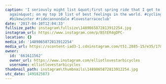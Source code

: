 ```yaml
---
caption: 'I seriously might list &quot;first spring ride that I get to wear shorts
  again&quot; on my top 10 list of best feelings in the world. #cycling #bicycle #bikechi
  #bikewinter #ridecannondale #lovestarraceclub'
date: '2017-04-10T12:04:33'
fullsize_path: instagram\fullsize\1489865872813912254.jpg
instagram_url: https://www.instagram.com/p/BStER4gDPC-
location: {}
media_id: '1489865872813912254'
media_url: https://scontent-iad3-1.cdninstagram.com/t51.2885-15/e35/17818768_1261278797302211_7627668566858268672_n.jpg
owner:
  id: '661611562'
  owner_url: https://www.instagram.com/elliotlovestarbicycles
  username: elliotlovestarbicycles
thumbnail_path: instagram\thumbnails\1489865872813912254.jpg
utc_date: 1491825873
---
```

